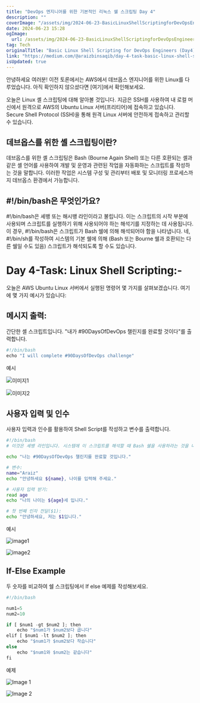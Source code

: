 ```yaml
---
title: "DevOps 엔지니어를 위한 기본적인 리눅스 쉘 스크립팅 Day 4"
description: ""
coverImage: "/assets/img/2024-06-23-BasicLinuxShellScriptingforDevOpsEngineersDay4_0.png"
date: 2024-06-23 15:28
ogImage:
  url: /assets/img/2024-06-23-BasicLinuxShellScriptingforDevOpsEngineersDay4_0.png
tag: Tech
originalTitle: "Basic Linux Shell Scripting for DevOps Engineers (Day4)"
link: "https://medium.com/@araizbinsaqib/day-4-task-basic-linux-shell-scripting-for-devops-engineers-c5b867bc8960"
isUpdated: true
---
```


안녕하세요 여러분!
이전 토론에서는 AWS에서 데브옵스 엔지니어를 위한 Linux를 다루었습니다. 아직 확인하지 않으셨다면 [여기]에서 확인해보세요.

오늘은 Linux 셸 스크립팅에 대해 알아볼 것입니다. 지금은 SSH를 사용하여 내 로컬 머신에서 원격으로 AWS의 Ubuntu Linux 서버(프리티어)에 접속하고 있습니다. Secure Shell Protocol (SSH)을 통해 원격 Linux 서버에 안전하게 접속하고 관리할 수 있습니다.

## 데브옵스를 위한 셸 스크립팅이란?

데브옵스를 위한 셸 스크립팅은 Bash (Bourne Again Shell) 또는 다른 호환되는 셸과 같은 셸 언어를 사용하여 개발 및 운영과 관련된 작업을 자동화하는 스크립트를 작성하는 것을 말합니다. 이러한 작업은 시스템 구성 및 관리부터 배포 및 모니터링 프로세스까지 데브옵스 환경에서 가능합니다.

<!-- cozy-coder - 수평 -->

<ins class="adsbygoogle"
     style="display:block"
     data-ad-client="ca-pub-4877378276818686"
     data-ad-slot="1107185301"
     data-ad-format="auto"
     data-full-width-responsive="true"></ins>

<script>
     (adsbygoogle = window.adsbygoogle || []).push({});
</script>

## #!/bin/bash은 무엇인가요?

#!/bin/bash은 셰뱅 또는 해시뱅 라인이라고 불립니다. 이는 스크립트의 시작 부분에 사용되며 스크립트를 실행하기 위해 사용되어야 하는 해석기를 지정하는 데 사용됩니다. 이 경우, #!/bin/bash은 스크립트가 Bash 쉘에 의해 해석되어야 함을 나타냅니다. 네, #!/bin/sh를 작성하여 시스템의 기본 쉘에 의해 (Bash 또는 Bourne 쉘과 호환되는 다른 쉘일 수도 있음) 스크립트가 해석되도록 할 수도 있습니다.

# Day 4-Task: Linux Shell Scripting:-

오늘은 AWS Ubuntu Linux 서버에서 실행된 명령어 몇 가지를 살펴보겠습니다. 여기에 몇 가지 예시가 있습니다:

<!-- cozy-coder - 수평 -->

<ins class="adsbygoogle"
     style="display:block"
     data-ad-client="ca-pub-4877378276818686"
     data-ad-slot="1107185301"
     data-ad-format="auto"
     data-full-width-responsive="true"></ins>

<script>
     (adsbygoogle = window.adsbygoogle || []).push({});
</script>

## 메시지 출력:

간단한 셸 스크립트입니다. "내가 #90DaysOfDevOps 챌린지를 완료할 것이다"를 출력합니다.

```js
#!/bin/bash
echo "I will complete #90DaysOfDevOps challenge"
```

예시

<!-- cozy-coder - 수평 -->

<ins class="adsbygoogle"
     style="display:block"
     data-ad-client="ca-pub-4877378276818686"
     data-ad-slot="1107185301"
     data-ad-format="auto"
     data-full-width-responsive="true"></ins>

<script>
     (adsbygoogle = window.adsbygoogle || []).push({});
</script>

![이미지1](/assets/img/2024-06-23-BasicLinuxShellScriptingforDevOpsEngineersDay4_0.png)

![이미지2](/assets/img/2024-06-23-BasicLinuxShellScriptingforDevOpsEngineersDay4_1.png)

## 사용자 입력 및 인수

사용자 입력과 인수를 활용하여 Shell Script를 작성하고 변수를 출력합니다.

<!-- cozy-coder - 수평 -->

<ins class="adsbygoogle"
     style="display:block"
     data-ad-client="ca-pub-4877378276818686"
     data-ad-slot="1107185301"
     data-ad-format="auto"
     data-full-width-responsive="true"></ins>

<script>
     (adsbygoogle = window.adsbygoogle || []).push({});
</script>

```bash
#!/bin/bash
# 이것은 셰뱅 라인입니다. 시스템에 이 스크립트를 해석할 때 Bash 쉘을 사용하라는 것을 나타냅니다.

echo "나는 #90DaysOfDevOps 챌린지를 완료할 것입니다."

# 변수:
name="Araiz"
echo "안녕하세요 ${name}, 나이를 입력해 주세요."

# 사용자 입력 받기:
read age
echo "나의 나이는 ${age}세 입니다."

# 첫 번째 인자 전달($1):
echo "안녕하세요, 저는 $1입니다."
```

예시

![image1](/assets/img/2024-06-23-BasicLinuxShellScriptingforDevOpsEngineersDay4_2.png)

![image2](/assets/img/2024-06-23-BasicLinuxShellScriptingforDevOpsEngineersDay4_3.png)

<!-- cozy-coder - 수평 -->

<ins class="adsbygoogle"
     style="display:block"
     data-ad-client="ca-pub-4877378276818686"
     data-ad-slot="1107185301"
     data-ad-format="auto"
     data-full-width-responsive="true"></ins>

<script>
     (adsbygoogle = window.adsbygoogle || []).push({});
</script>

## If-Else Example

두 숫자를 비교하여 쉘 스크립팅에서 If else 예제를 작성해보세요.

```js
#!/bin/bash

num1=5
num2=10

if [ $num1 -gt $num2 ]; then
    echo "$num1가 $num2보다 큽니다"
elif [ $num1 -lt $num2 ]; then
    echo "$num1가 $num2보다 작습니다"
else
    echo "$num1와 $num2는 같습니다"
fi
```

예제

<!-- cozy-coder - 수평 -->

<ins class="adsbygoogle"
     style="display:block"
     data-ad-client="ca-pub-4877378276818686"
     data-ad-slot="1107185301"
     data-ad-format="auto"
     data-full-width-responsive="true"></ins>

<script>
     (adsbygoogle = window.adsbygoogle || []).push({});
</script>

![Image 1](/assets/img/2024-06-23-BasicLinuxShellScriptingforDevOpsEngineersDay4_4.png)

![Image 2](/assets/img/2024-06-23-BasicLinuxShellScriptingforDevOpsEngineersDay4_5.png)
